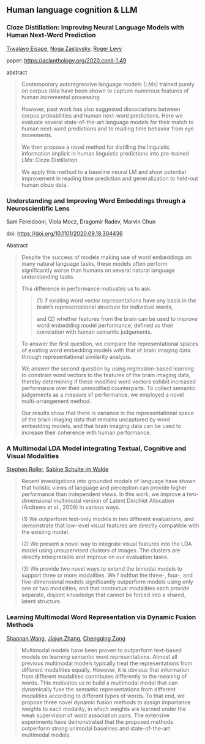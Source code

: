 ## Human language cognition & LLM

### Cloze Distillation: Improving Neural Language Models with Human Next-Word Prediction

[Tiwalayo Eisape](https://aclanthology.org/people/t/tiwalayo-eisape/), [Noga Zaslavsky](https://aclanthology.org/people/n/noga-zaslavsky/), [Roger Levy](https://aclanthology.org/people/r/roger-levy/)

paper: https://aclanthology.org/2020.conll-1.49

abstract

> Contemporary autoregressive language models (LMs) trained purely on corpus data have been shown to capture numerous features of human incremental processing. 
>
> However, past work has also suggested dissociations between corpus probabilities and human next-word predictions. Here we evaluate several state-of-the-art language models for their match to human next-word predictions and to reading time behavior from eye movements. 
>
> We then propose a novel method for distilling the linguistic information implicit in human linguistic predictions into pre-trained LMs: Cloze Distillation. 
>
> We apply this method to a baseline neural LM and show potential improvement in reading time prediction and generalization to held-out human cloze data.

### Understanding and Improving Word Embeddings through a Neuroscientific Lens

Sam Fereidooni, Viola Mocz, Dragomir Radev, Marvin Chun

doi: https://doi.org/10.1101/2020.09.18.304436

Abstract

> Despite the success of models making use of word embeddings on many natural language tasks, these models often perform significantly worse than humans on several natural language understanding tasks. 
>
> This difference in performance motivates us to ask: 
>
> > (1) if existing word vector representations have any basis in the brain’s representational structure for individual words, 
> >
> > and (2) whether features from the brain can be used to improve word embedding model performance, defined as their correlation with human semantic judgements. 
>
> To answer the first question, we compare the representational spaces of existing word embedding models with that of brain imaging data through representational similarity analysis. 
>
> We answer the second question by using regression-based learning to constrain word vectors to the features of the brain imaging data, thereby determining if these modified word vectors exhibit increased performance over their unmodified counterparts. To collect semantic judgements as a measure of performance, we employed a novel multi-arrangement method. 
>
> Our results show that there is variance in the representational space of the brain imaging data that remains uncaptured by word embedding models, and that brain imaging data can be used to increase their coherence with human performance.



### A Multimodal LDA Model integrating Textual, Cognitive and Visual Modalities

[Stephen Roller](https://aclanthology.org/people/s/stephen-roller/), [Sabine Schulte im Walde](https://aclanthology.org/people/s/sabine-schulte-im-walde/)

> Recent investigations into grounded models of language have shown that holistic views of language and perception can provide higher performance than independent views. In this work, we improve a two-dimensional multimodal version of Latent Dirichlet Allocation (Andrews et al., 2009) in various ways.
>
> (1) We outperform text-only models in two different evaluations, and demonstrate that low-level visual features are directly compatible with the existing model. 
>
> (2) We present a novel way to integrate visual features into the LDA model using unsupervised clusters of images. The clusters are directly interpretable and improve on our evaluation tasks. 
>
> (3) We provide two novel ways to extend the bimodal models to support three or more modalities. We f indthat the three-, four-, and five-dimensional models significantly outperform models using only one or two modalities, and that nontextual modalities each provide separate, disjoint knowledge that cannot be forced into a shared, latent structure.



### Learning Multimodal Word Representation via Dynamic Fusion Methods

[Shaonan Wang](https://arxiv.org/search/cs?searchtype=author&query=Wang%2C+S), [Jiajun Zhang](https://arxiv.org/search/cs?searchtype=author&query=Zhang%2C+J), [Chengqing Zong](https://arxiv.org/search/cs?searchtype=author&query=Zong%2C+C)

> Multimodal models have been proven to outperform text-based models on learning semantic word representations. Almost all previous multimodal models typically treat the representations from different modalities equally. However, it is obvious that information from different modalities contributes differently to the meaning of words. This motivates us to build a multimodal model that can dynamically fuse the semantic representations from different modalities according to different types of words. To that end, we propose three novel dynamic fusion methods to assign importance weights to each modality, in which weights are learned under the weak supervision of word association pairs. The extensive experiments have demonstrated that the proposed methods outperform strong unimodal baselines and state-of-the-art multimodal models.